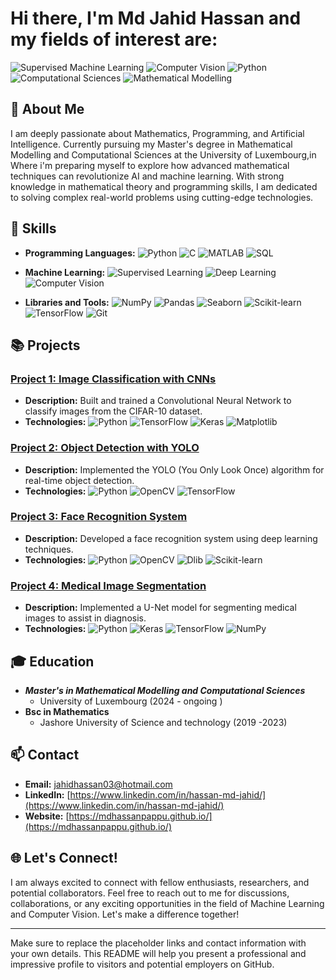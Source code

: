 # Hi there, I'm Md Jahid Hassan and my fields of interest are:

![Supervised Machine Learning](https://img.shields.io/badge/Supervised%20Machine%20Learning-grey?style=for-the-badge&logo=tensorflow&logoColor=orange)
![Computer Vision](https://img.shields.io/badge/Computer%20Vision-grey?style=for-the-badge&logo=opencv&logoColor=white)
![Python](https://img.shields.io/badge/Python-grey?style=for-the-badge&logo=python&logoColor=yellow)
![Computational Sciences](https://img.shields.io/badge/Computational%20Sciences-grey?style=for-the-badge&logo=code&logoColor=blue)
![Mathematical Modelling](https://img.shields.io/badge/Mathematical%20Modelling-grey?style=for-the-badge&logo=matrix&logoColor=blue)


## 🌟 About Me

I am deeply passionate about Mathematics, Programming, and Artificial Intelligence. Currently pursuing my Master's degree in Mathematical Modelling and Computational Sciences at the University of Luxembourg,in Where i'm preparing myself to explore how advanced mathematical techniques can revolutionize AI and machine learning. With strong knowledge in mathematical theory and programming skills,  I am dedicated to solving complex real-world problems using cutting-edge technologies.


## 🔧 Skills

- **Programming Languages:**
  ![Python](https://img.shields.io/badge/Python-3.x-blue)
  ![C](https://img.shields.io/badge/C-Programming-red)
  ![MATLAB](https://img.shields.io/badge/MATLAB-Programming-yellow)
  ![SQL](https://img.shields.io/badge/SQL-Database-green)

- **Machine Learning:**
  ![Supervised Learning](https://img.shields.io/badge/Supervised%20Learning-Expert-blue)
  ![Deep Learning](https://img.shields.io/badge/Deep%20Learning-Expert-purple)
  ![Computer Vision](https://img.shields.io/badge/Computer%20Vision-Enthusiast-brightgreen)

- **Libraries and Tools:**
  ![NumPy](https://img.shields.io/badge/NumPy-Library-orange)
  ![Pandas](https://img.shields.io/badge/Pandas-Data%20Analysis-lightgrey)
  ![Seaborn](https://img.shields.io/badge/Seaborn-Data%20Visualization-9cf)
  ![Scikit-learn](https://img.shields.io/badge/Scikit--learn-Machine%20Learning-blue)
  ![TensorFlow](https://img.shields.io/badge/TensorFlow-Deep%20Learning-orange)
  ![Git](https://img.shields.io/badge/Git-Version%20Control-orange)

## 📚 Projects

### [Project 1: Image Classification with CNNs](https://github.com/yourusername/Image-Classification-CNN)
- **Description:** Built and trained a Convolutional Neural Network to classify images from the CIFAR-10 dataset.
- **Technologies:** ![Python](https://img.shields.io/badge/Python-3.x-blue) ![TensorFlow](https://img.shields.io/badge/TensorFlow-Deep%20Learning-orange) ![Keras](https://img.shields.io/badge/Keras-Deep%20Learning-red) ![Matplotlib](https://img.shields.io/badge/Matplotlib-Visualization-yellow)

### [Project 2: Object Detection with YOLO](https://github.com/yourusername/Object-Detection-YOLO)
- **Description:** Implemented the YOLO (You Only Look Once) algorithm for real-time object detection.
- **Technologies:** ![Python](https://img.shields.io/badge/Python-3.x-blue) ![OpenCV](https://img.shields.io/badge/OpenCV-Computer%20Vision-brightgreen) ![TensorFlow](https://img.shields.io/badge/TensorFlow-Deep%20Learning-orange)

### [Project 3: Face Recognition System](https://github.com/yourusername/Face-Recognition-System)
- **Description:** Developed a face recognition system using deep learning techniques.
- **Technologies:** ![Python](https://img.shields.io/badge/Python-3.x-blue) ![OpenCV](https://img.shields.io/badge/OpenCV-Computer%20Vision-brightgreen) ![Dlib](https://img.shields.io/badge/Dlib-Face%20Recognition-lightgrey) ![Scikit-learn](https://img.shields.io/badge/Scikit--learn-Machine%20Learning-blue)

### [Project 4: Medical Image Segmentation](https://github.com/yourusername/Medical-Image-Segmentation)
- **Description:** Implemented a U-Net model for segmenting medical images to assist in diagnosis.
- **Technologies:** ![Python](https://img.shields.io/badge/Python-3.x-blue) ![Keras](https://img.shields.io/badge/Keras-Deep%20Learning-red) ![TensorFlow](https://img.shields.io/badge/TensorFlow-Deep%20Learning-orange) ![NumPy](https://img.shields.io/badge/NumPy-Library-orange)

## 🎓 Education

- ***Master's in Mathematical Modelling and Computational Sciences***
  - University of Luxembourg (2024 - ongoing )
- **Bsc in Mathematics**
  - Jashore University of Science and technology (2019 -2023)
  

## 📫 Contact

- **Email:** [jahidhassan03@hotmail.com](mailto:jahidhassan03@hotmail.com)
- **LinkedIn:** [https://www.linkedin.com/in/hassan-md-jahid/](https://www.linkedin.com/in/hassan-md-jahid/)
- **Website:** [https://mdhassanpappu.github.io/](https://mdhassanpappu.github.io/)

## 🌐 Let's Connect!

I am always excited to connect with fellow enthusiasts, researchers, and potential collaborators. Feel free to reach out to me for discussions, collaborations, or any exciting opportunities in the field of Machine Learning and Computer Vision. Let's make a difference together!

---

Make sure to replace the placeholder links and contact information with your own details. This README will help you present a professional and impressive profile to visitors and potential employers on GitHub.
